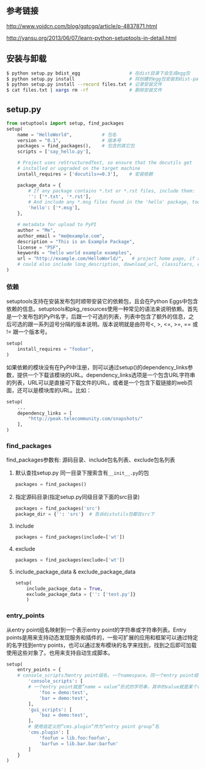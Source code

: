 ## 参考链接
http://www.voidcn.com/blog/gqtcgq/article/p-4837871.html

http://yansu.org/2013/06/07/learn-python-setuptools-in-detail.html

## 安装与卸载

```bash
$ python setup.py bdist_egg                  # 在dist目录下会生成egg包
$ python setup.py install                    # 将创建的egg包安装到dist-packages目录下
$ python setup.py install --record files.txt # 记录安装文件
$ cat files.txt | xargs rm -rf               # 删除安装文件
```

## setup.py

```python
from setuptools import setup, find_packages
setup(
    name = "HelloWorld",           # 包名
    version = "0.1",               # 版本号
    packages = find_packages(),    # 包含的其它包
    scripts = ['say_hello.py'],

    # Project uses reStructuredText, so ensure that the docutils get
    # installed or upgraded on the target machine
    install_requires = ['docutils>=0.3'],    # 安装依赖

    package_data = {
        # If any package contains *.txt or *.rst files, include them:
        '': ['*.txt', '*.rst'],
        # And include any *.msg files found in the 'hello' package, too:
        'hello': ['*.msg'],
    },

    # metadata for upload to PyPI
    author = "Me",
    author_email = "me@example.com",
    description = "This is an Example Package",
    license = "PSF",
    keywords = "hello world example examples",
    url = "http://example.com/HelloWorld/",   # project home page, if any
    # could also include long_description, download_url, classifiers, etc.
)
```

### 依赖

setuptools支持在安装发布包时顺带安装它的依赖包，且会在Python Eggs中包含依赖的信息。setuptools和pkg_resources使用一种常见的语法来说明依赖。首先是一个发布包的PyPI名字，后跟一个可选的列表，列表中包含了额外的信息，之后可选的跟一系列逗号分隔的版本说明。版本说明就是由符号<, >, <=, >=, == 或 != 跟一个版本号。

```python
setup(
    install_requires = "foobar",
)
```

如果依赖的模块没有在PyPI中注册，则可以通过setup()的dependency_links参数，提供一个下载该模块的URL。dependency_links选项是一个包含URL字符串的列表，URL可以是直接可下载文件的URL，或者是一个包含下载链接的web页面，还可以是模块库的URL。比如：

```python
setup(
    ...
    dependency_links = [
        "http://peak.telecommunity.com/snapshots/"
    ],
)
```

### find_packages

find_packages参数有: 源码目录、include包名列表、exclude包名列表

1. 默认查找setup.py 同一目录下搜索含有`__init__.py`的包

	```python
	packages = find_packages()
	```

2. 指定源码目录(指定setup.py同级目录下面的src目录)

	```python
	packages = find_packages('src')
	package_dir = {'': 'src'}  # 告诉distutils包都在src下
	```
	
3. include

	```python
	packages = find_packages(include=['wt'])
	```
	
4. exclude

	```python
	packages = find_packages(exclude=['wt'])
	```

5. include_package_data & exclude_package_data

	```python
	setup(
		include_package_data = True,
		exclude_package_data = {'': ['test.py']}
		)
	```

### entry_points

从entry point组名映射到一个表示entry point的字符串或字符串列表。Entry points是用来支持动态发现服务和插件的，一些可扩展的应用和框架可以通过特定的名字找到entry points，也可以通过发布模块的名字来找到，找到之后即可加载使用这些对象了。也用来支持自动生成脚本。

```python
setup(
    entry_points = {
    # console_scripts为entry point组名，一个namespace。同一个entry point组内不能有相同的entry point
        'console_scripts': [
        # 一个entry point就是”name = value”形式的字符串，其中的value就是某个模块中对象的名字
            'foo = demo:test',
            'bar = demo:test',
        ],
        'gui_scripts': [
            'baz = demo:test',
        ]，
        # 使用自定义的”cms.plugin”作为”entry point group”名
        'cms.plugin': [
            'foofun = lib.foo:foofun',
            'barfun = lib.bar.bar:barfun'
        ]
    }
)
```

